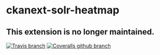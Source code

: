 ckanext-solr-heatmap
====================

## This extension is no longer maintained.

[![Travis branch](https://img.shields.io/travis/NaturalHistoryMuseum/ckanext-solr-heatmap/master.svg?style=flat-square)](https://travis-ci.org/NaturalHistoryMuseum/ckanext-solr-heatmap) [![Coveralls github branch](https://img.shields.io/coveralls/github/NaturalHistoryMuseum/ckanext-solr-heatmap/master.svg?style=flat-square)](https://coveralls.io/github/NaturalHistoryMuseum/ckanext-solr-heatmap)
